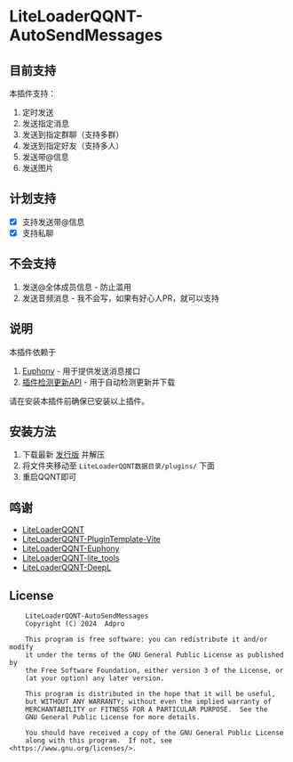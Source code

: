 # LiteLoaderQQNT-AutoSendMessages

## 目前支持
本插件支持：
1. 定时发送
2. 发送指定消息
3. 发送到指定群聊（支持多群）
4. 发送到指定好友（支持多人）
5. 发送带@信息
6. 发送图片

## 计划支持
- [x] 支持发送带@信息
- [x] 支持私聊

## 不会支持
1. 发送@全体成员信息 - 防止滥用
2. 发送音频消息 - 我不会写，如果有好心人PR，就可以支持

## 说明
本插件依赖于

1. [Euphony](https://github.com/xtaw/LiteLoaderQQNT-Euphony) - 用于提供发送消息接口
2. [插件检测更新API](https://github.com/adproqwq/LiteLoaderQQNT-CheckUpdateModule) - 用于自动检测更新并下载

请在安装本插件前确保已安装以上插件。

## 安装方法
1. 下载最新 [发行版](https://github.com/adproqwq/LiteLoaderQQNT-AutoSendMessages/releases) 并解压
2. 将文件夹移动至 `LiteLoaderQQNT数据目录/plugins/` 下面
3. 重启QQNT即可

## 鸣谢
* [LiteLoaderQQNT](https://github.com/LiteLoaderQQNT/LiteLoaderQQNT/)
* [LiteLoaderQQNT-PluginTemplate-Vite](https://github.com/MisaLiu/LiteLoaderQQNT-PluginTemplate-Vite)
* [LiteLoaderQQNT-Euphony](https://github.com/xtaw/LiteLoaderQQNT-Euphony)
* [LiteLoaderQQNT-lite_tools](https://github.com/xiyuesaves/LiteLoaderQQNT-lite_tools)
* [LiteLoaderQQNT-DeepL](https://github.com/MUKAPP/LiteLoaderQQNT-DeepL)

## License
```
    LiteLoaderQQNT-AutoSendMessages
    Copyright (C) 2024  Adpro

    This program is free software: you can redistribute it and/or modify
    it under the terms of the GNU General Public License as published by
    the Free Software Foundation, either version 3 of the License, or
    (at your option) any later version.

    This program is distributed in the hope that it will be useful,
    but WITHOUT ANY WARRANTY; without even the implied warranty of
    MERCHANTABILITY or FITNESS FOR A PARTICULAR PURPOSE.  See the
    GNU General Public License for more details.

    You should have received a copy of the GNU General Public License
    along with this program.  If not, see <https://www.gnu.org/licenses/>.
```